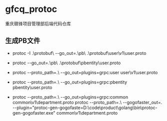 # gfcq_protoc
重庆赣锋项目管理部后端代码仓库

## 生成PB文件
*  protoc -I .\protobuf\ --go_out=.\pb\ .\protobuf\user\v1\user.proto 
*  protoc --go_out=.\pb\ .\protobuf\pbentity\user.proto 

*  protoc --proto_path=.\ --go_out=plugins=grpc:user user\v1\user.proto
*  protoc --proto_path=.\ --go_out=plugins=grpc:pbentity pbentity\user.proto
*  protoc --proto_path=.\ --go_out=plugins=grpc:common common\v1\department.proto
   protoc --proto_path=.\ --gogofaster_out=. --plugin="protoc-gen-gogofaste=D:\code\product\golang\bin\protoc-gen-gogofaster.exe" common\v1\department.proto
